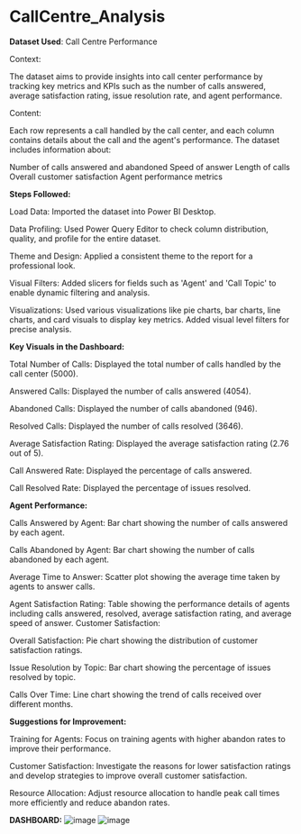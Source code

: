 # CallCentre_Analysis

**Dataset Used**: Call Centre Performance

Context:

The dataset aims to provide insights into call center performance by tracking key metrics and KPIs such as the number of calls answered, average satisfaction rating, issue resolution rate, and agent performance.

Content:

Each row represents a call handled by the call center, and each column contains details about the call and the agent's performance. The dataset includes information about:

Number of calls answered and abandoned
Speed of answer
Length of calls
Overall customer satisfaction
Agent performance metrics

**Steps Followed:**

Load Data:
Imported the dataset into Power BI Desktop.

Data Profiling:
Used Power Query Editor to check column distribution, quality, and profile for the entire dataset.

Theme and Design:
Applied a consistent theme to the report for a professional look.

Visual Filters:
Added slicers for fields such as 'Agent' and 'Call Topic' to enable dynamic filtering and analysis.

Visualizations:
Used various visualizations like pie charts, bar charts, line charts, and card visuals to display key metrics. Added visual level filters for precise analysis.

**Key Visuals in the Dashboard:**

Total Number of Calls: Displayed the total number of calls handled by the call center (5000).

Answered Calls: Displayed the number of calls answered (4054).

Abandoned Calls: Displayed the number of calls abandoned (946).

Resolved Calls: Displayed the number of calls resolved (3646).

Average Satisfaction Rating: Displayed the average satisfaction rating (2.76 out of 5).

Call Answered Rate: Displayed the percentage of calls answered.

Call Resolved Rate: Displayed the percentage of issues resolved.

**Agent Performance:**

Calls Answered by Agent: Bar chart showing the number of calls answered by each agent.

Calls Abandoned by Agent: Bar chart showing the number of calls abandoned by each agent.

Average Time to Answer: Scatter plot showing the average time taken by agents to answer calls.

Agent Satisfaction Rating: Table showing the performance details of agents including calls answered, resolved, average satisfaction rating, and average speed of answer.
Customer Satisfaction:

Overall Satisfaction: Pie chart showing the distribution of customer satisfaction ratings.

Issue Resolution by Topic: Bar chart showing the percentage of issues resolved by topic.

Calls Over Time: Line chart showing the trend of calls received over different months.

**Suggestions for Improvement:**

Training for Agents: Focus on training agents with higher abandon rates to improve their performance.

Customer Satisfaction: Investigate the reasons for lower satisfaction ratings and develop strategies to improve overall customer satisfaction.

Resource Allocation: Adjust resource allocation to handle peak call times more efficiently and reduce abandon rates.

**DASHBOARD:**
![image](https://github.com/alishrach/CallCentre_Analysis/assets/153117728/d9efc1d2-189b-441c-9585-b77474976551)
![image](https://github.com/alishrach/CallCentre_Analysis/assets/153117728/2aabba65-f1be-455e-bf84-b3e7e98228a5)

